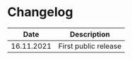 Changelog
===

| Date           | Description              |    
|----------------|--------------------------|
| 16.11.2021     | First public release     |